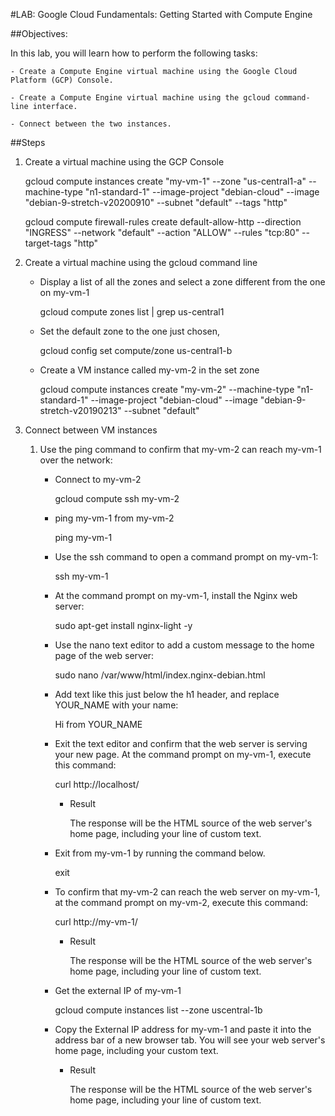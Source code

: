 #LAB: Google Cloud Fundamentals: Getting Started with Compute Engine

##Objectives:

In this lab, you will learn how to perform the following tasks:

    - Create a Compute Engine virtual machine using the Google Cloud Platform (GCP) Console.

    - Create a Compute Engine virtual machine using the gcloud command-line interface.

    - Connect between the two instances.

##Steps

1. Create a virtual machine using the GCP Console

    gcloud compute instances create "my-vm-1" --zone "us-central1-a" --machine-type "n1-standard-1" --image-project "debian-cloud" --image "debian-9-stretch-v20200910" --subnet "default" --tags "http"

    gcloud compute firewall-rules create default-allow-http --direction "INGRESS" --network "default" --action "ALLOW" --rules "tcp:80" --target-tags "http"


2. Create a virtual machine using the gcloud command line

    - Display a list of all the zones and select a zone different from the one on my-vm-1

        gcloud compute zones list | grep us-central1

    - Set the default zone to the one just chosen, 

        gcloud config set compute/zone us-central1-b
    
    - Create a VM instance called my-vm-2 in the set zone

        gcloud compute instances create "my-vm-2" --machine-type "n1-standard-1" --image-project "debian-cloud" --image "debian-9-stretch-v20190213" --subnet "default"

3. Connect between VM instances

    1. Use the ping command to confirm that my-vm-2 can reach my-vm-1 over the network:
        
        - Connect to my-vm-2

            gcloud compute ssh my-vm-2

        - ping my-vm-1 from my-vm-2

            ping my-vm-1
        
        - Use the ssh command to open a command prompt on my-vm-1:

            ssh my-vm-1
        
        - At the command prompt on my-vm-1, install the Nginx web server:

            sudo apt-get install nginx-light -y
        
        - Use the nano text editor to add a custom message to the home page of the web server:

            sudo nano /var/www/html/index.nginx-debian.html
        
        - Add text like this just below the h1 header, and replace YOUR_NAME with your name:

            Hi from YOUR_NAME

        - Exit the text editor and confirm that the web server is serving your new page. At the command prompt on my-vm-1, execute this command:

            curl http://localhost/

            - Result

                The response will be the HTML source of the web server's home page, including your line of custom text.
        
        - Exit from my-vm-1 by running the command below.

            exit
        
        - To confirm that my-vm-2 can reach the web server on my-vm-1, at the command prompt on my-vm-2, execute this command:

            curl http://my-vm-1/

            - Result

                The response will be the HTML source of the web server's home page, including your line of custom text.
        
        - Get the external IP of my-vm-1 
        
            gcloud compute instances list --zone uscentral-1b
        
        - Copy the External IP address for my-vm-1 and paste it into the address bar of a new browser tab. You will see your web server's home page, including your custom text.

            - Result

                The response will be the HTML source of the web server's home page, including your line of custom text.

